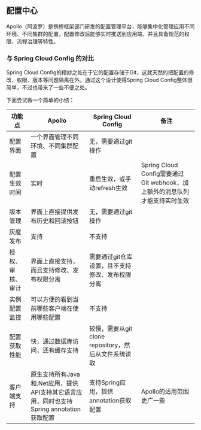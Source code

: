 ## 配置中心

Apollo（阿波罗）是携程框架部门研发的配置管理平台，能够集中化管理应用不同环境、不同集群的配置，配置修改后能够实时推送到应用端，并且具备规范的权限、流程治理等特性。



### 与 Spring Cloud Config 的对比

Spring Cloud Config的精妙之处在于它的配置存储于Git，这就天然的把配置的修改、权限、版本等问题隔离在外。通过这个设计使得Spring Cloud Config整体很简单，不过也带来了一些不便之处。

下面尝试做一个简单的小结：

| 功能点           | Apollo                                                       | Spring Cloud Config                                  | 备注                                                         |
| ---------------- | ------------------------------------------------------------ | ---------------------------------------------------- | ------------------------------------------------------------ |
| 配置界面         | 一个界面管理不同环境、不同集群配置                           | 无，需要通过git操作                                  |                                                              |
| 配置生效时间     | 实时                                                         | 重启生效，或手动refresh生效                          | Spring Cloud Config需要通过Git webhook，加上额外的消息队列才能支持实时生效 |
| 版本管理         | 界面上直接提供发布历史和回滚按钮                             | 无，需要通过git操作                                  |                                                              |
| 灰度发布         | 支持                                                         | 不支持                                               |                                                              |
| 授权、审核、审计 | 界面上直接支持，而且支持修改、发布权限分离                   | 需要通过git仓库设置，且不支持修改、发布权限分离      |                                                              |
| 实例配置监控     | 可以方便的看到当前哪些客户端在使用哪些配置                   | 不支持                                               |                                                              |
| 配置获取性能     | 快，通过数据库访问，还有缓存支持                             | 较慢，需要从git clone repository，然后从文件系统读取 |                                                              |
| 客户端支持       | 原生支持所有Java和.Net应用，提供API支持其它语言应用，同时也支持Spring annotation获取配置 | 支持Spring应用，提供annotation获取配置               | Apollo的适用范围更广一些                                     |
